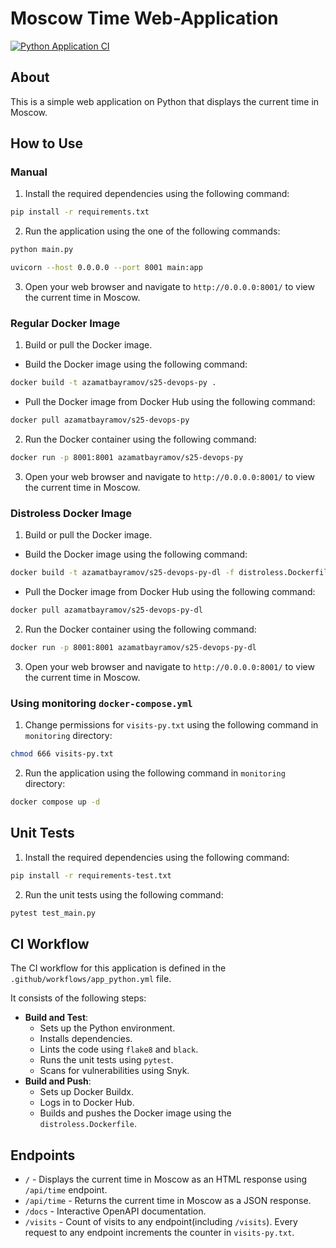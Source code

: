 # Moscow Time Web-Application

[![Python Application CI](https://github.com/azamatbayramov/S25-core-course-labs/actions/workflows/app_python.yml/badge.svg)](https://github.com/azamatbayramov/S25-core-course-labs/actions/workflows/app_python.yml)

## About

This is a simple web application on Python that displays the current time in Moscow.

## How to Use

### Manual

1. Install the required dependencies using the following command:

```bash
pip install -r requirements.txt
```

2. Run the application using the one of the following commands:

```bash
python main.py
```

```bash
uvicorn --host 0.0.0.0 --port 8001 main:app
```

3. Open your web browser and navigate to `http://0.0.0.0:8001/` to view the current time in Moscow.

### Regular Docker Image

1. Build or pull the Docker image.

- Build the Docker image using the following command:

```bash
docker build -t azamatbayramov/s25-devops-py .
```

- Pull the Docker image from Docker Hub using the following command:

```bash
docker pull azamatbayramov/s25-devops-py
```

2. Run the Docker container using the following command:

```bash
docker run -p 8001:8001 azamatbayramov/s25-devops-py
```

3. Open your web browser and navigate to `http://0.0.0.0:8001/` to view the current time in Moscow.

### Distroless Docker Image

1. Build or pull the Docker image.

- Build the Docker image using the following command:

```bash
docker build -t azamatbayramov/s25-devops-py-dl -f distroless.Dockerfile .
```

- Pull the Docker image from Docker Hub using the following command:

```bash
docker pull azamatbayramov/s25-devops-py-dl
```

2. Run the Docker container using the following command:

```bash
docker run -p 8001:8001 azamatbayramov/s25-devops-py-dl
```

3. Open your web browser and navigate to `http://0.0.0.0:8001/` to view the current time in Moscow.

### Using monitoring `docker-compose.yml`

1. Change permissions for `visits-py.txt` using the following command in `monitoring` directory:

```bash
chmod 666 visits-py.txt
```

2. Run the application using the following command in `monitoring` directory:

```bash
docker compose up -d
```

## Unit Tests

1. Install the required dependencies using the following command:

```bash
pip install -r requirements-test.txt
```

2. Run the unit tests using the following command:

```bash
pytest test_main.py
```

## CI Workflow

The CI workflow for this application is defined in the `.github/workflows/app_python.yml` file.

It consists of the following steps:

- **Build and Test**:
    - Sets up the Python environment.
    - Installs dependencies.
    - Lints the code using `flake8` and `black`.
    - Runs the unit tests using `pytest`.
    - Scans for vulnerabilities using Snyk.
- **Build and Push**:
    - Sets up Docker Buildx.
    - Logs in to Docker Hub.
    - Builds and pushes the Docker image using the `distroless.Dockerfile`.

## Endpoints

- `/` - Displays the current time in Moscow as an HTML response using `/api/time` endpoint.
- `/api/time` - Returns the current time in Moscow as a JSON response.
- `/docs` - Interactive OpenAPI documentation.
- `/visits` - Count of visits to any endpoint(including `/visits`). Every request to any endpoint increments the counter in `visits-py.txt`.
